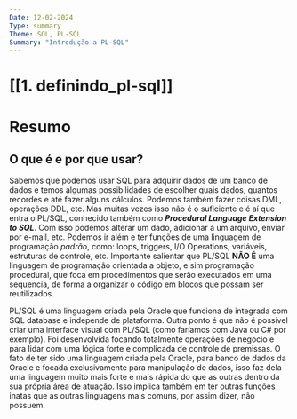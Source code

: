 ```yaml
---
Date: 12-02-2024
Type: summary
Theme: SQL, PL-SQL
Summary: "Introdução a PL-SQL"
---
```

#  [[1. definindo_pl-sql]]

# Resumo

## O que é e por que usar?
Sabemos que podemos usar SQL para adquirir dados de um banco de dados e temos algumas possibilidades de escolher quais dados, quantos recordes e até fazer alguns cálculos. Podemos também fazer coisas DML, operações DDL, etc. Mas muitas vezes isso não é o suficiente e é aí que entra o PL/SQL, conhecido também como ***Procedural Language Extension to SQL***. Com isso podemos alterar um dado, adicionar a um arquivo, enviar por e-mail, etc. Podemos ir além e ter funções de uma linguagem de programação *padrão*, como: loops, triggers, I/O Operations, variáveis, estruturas de controle, etc. Importante salientar que PL/SQL **NÃO É** uma linguagem de programação orientada a objeto, e sim programação procedural, que foca em procedimentos que serão executados em uma sequencia, de forma a organizar o código em blocos que possam ser reutilizados. 

PL/SQL é uma linguagem criada pela Oracle que funciona de integrada com SQL database e independe de plataforma. Outra ponto é que não é possivel criar uma interface visual com PL/SQL (como faríamos com Java ou C# por exemplo). Foi desenvolvida focando totalmente operações de negocio e para lidar com uma lógica forte e complicada de controle de premissas. O fato de ter sido uma linguagem criada pela Oracle, para banco de dados da Oracle e focada exclusivamente para manipulação de dados, isso faz dela uma linguagem muito mais forte e mais rápida do que as outras dentro da sua própria área de atuação. Isso implica também em ter outras funções inatas que as outras linguagens mais comuns, por assim dizer, não possuem.